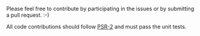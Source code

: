 Please feel free to contribute by participating in the issues or by submitting a pull request. :-)

All code contributions should follow [PSR-2](http://www.php-fig.org/psr/psr-2/) and must pass the unit tests.
